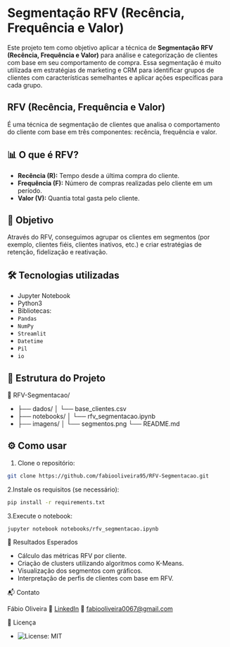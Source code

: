 # Segmentação RFV (Recência, Frequência e Valor)

Este projeto tem como objetivo aplicar a técnica de **Segmentação RFV (Recência, Frequência e Valor)** para análise e categorização de clientes com base em seu comportamento de compra. Essa segmentação é muito utilizada em estratégias de marketing e CRM para identificar grupos de clientes com características semelhantes e aplicar ações específicas para cada grupo.

## RFV (Recência, Frequência e Valor)

É uma técnica de segmentação de clientes que
analisa o comportamento do cliente com base em
três componentes: recência, frequência e valor.

## 📊 O que é RFV?

- **Recência (R):** Tempo desde a última compra do cliente.
- **Frequência (F):** Número de compras realizadas pelo cliente em um período.
- **Valor (V):** Quantia total gasta pelo cliente.

## 🧠 Objetivo

Através do RFV, conseguimos agrupar os clientes em segmentos (por exemplo, clientes fiéis, clientes inativos, etc.) e criar estratégias de retenção, fidelização e reativação.

## 🛠️ Tecnologias utilizadas

- Jupyter Notebook
- Python3
- Bibliotecas:
- ``Pandas``
- ``NumPy``
- ``Streamlit``
- ``Datetime``
- ``Pil``
- ``io``

## 📂 Estrutura do Projeto

📁 RFV-Segmentacao/ 
* ├── dados/ │ └── base_clientes.csv 
* ├── notebooks/ │ └── rfv_segmentacao.ipynb 
* ├── imagens/ │ └── segmentos.png └── README.md

## ⚙️ Como usar

1. Clone o repositório:
```bash
git clone https://github.com/fabiooliveira95/RFV-Segmentacao.git
```
2.Instale os requisitos (se necessário):
```bash
pip install -r requirements.txt
```
3.Execute o notebook:
```bash
jupyter notebook notebooks/rfv_segmentacao.ipynb
```
📌 Resultados Esperados

  * Cálculo das métricas RFV por cliente.
  * Criação de clusters utilizando algoritmos como K-Means.
  * Visualização dos segmentos com gráficos.
  * Interpretação de perfis de clientes com base em RFV.

📬 Contato

  Fábio Oliveira
  🔗 [LinkedIn](https://www.linkedin.com/in/fabio-oliveira-araujo-cientista/)
  📧 fabiooliveira0067@gmail.com

📄 Licença

* ![License: MIT](https://img.shields.io/badge/License-MIT-yellow.svg)

